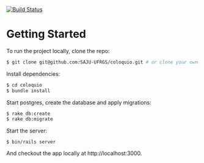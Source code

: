 [![Build Status](https://snap-ci.com/SAJU-UFRGS/coloquio/branch/master/build_image)](https://snap-ci.com/SAJU-UFRGS/coloquio/branch/master)

# Getting Started

To run the project locally, clone the repo:

```sh
$ git clone git@github.com:SAJU-UFRGS/coloquio.git # or clone your own fork
```

Install dependencies:

```sh
$ cd coloquio
$ bundle install
```

Start postgres, create the database and apply migrations:

```sh
$ rake db:create
$ rake db:migrate
```

Start the server:

```
$ bin/rails server
```

And checkout the app locally at http://localhost:3000.
